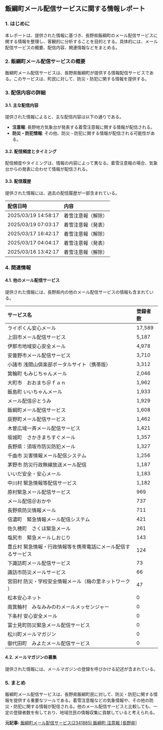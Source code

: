 ## 飯綱町メール配信サービスに関する情報レポート

### 1. はじめに

本レポートは、提供された情報に基づき、長野県飯綱町のメール配信サービスに関する情報を整理し、客観的に分析することを目的とする。具体的には、メール配信サービスの概要、配信内容、関連情報などをまとめる。

### 2. 飯綱町メール配信サービスの概要

飯綱町メール配信サービスは、長野県飯綱町が提供する情報配信サービスである。このサービスは、町民に対して、防災・防犯に関する情報を提供する。

### 3. 配信内容の詳細

#### 3.1. 主な配信内容

提供された情報によると、主な配信内容は以下の通りである。

* **注意報**: 長野地方気象台が発表する着雪注意報に関する情報が配信される。
* **防災・防犯情報**: その他、防災・防犯に関する情報が配信される可能性がある。

#### 3.2. 配信頻度とタイミング

配信頻度やタイミングは、情報の内容によって異なる。着雪注意報の場合、気象台からの発表に合わせて情報が配信される。

#### 3.3. 配信履歴

提供された情報には、過去の配信履歴が一部含まれている。

| 配信日時 | 内容 |
| :------------------- | :--------------------------------- |
| 2025/03/19 14:58:17 | 着雪注意報（解除） |
| 2025/03/19 07:03:17 | 着雪注意報（発表） |
| 2025/03/17 16:42:17 | 着雪注意報（解除） |
| 2025/03/17 04:04:17 | 着雪注意報（発表） |
| 2025/03/16 13:42:17 | 着雪注意報（解除） |

### 4. 関連情報

#### 4.1. 他のメール配信サービス

提供された情報には、長野県内の他のメール配信サービスの情報も含まれている。

| サービス名 | 登録者数 |
| :--------------------------------------- | :------- |
| ライポくん安心メール | 17,589 |
| 上田市メール配信サービス | 5,187 |
| 伊那市地域安心安全メール | 4,978 |
| 安曇野市メール配信サービス | 3,710 |
| 小諸市 浅間山倶楽部ポータルサイト（携帯版） | 3,312 |
| 箕輪町 もみじちゃんメール | 2,046 |
| 大町市　おおまち＠ｆａｎ | 1,962 |
| 飯島町 いいちゃんメール | 1,933 |
| メール配信＠とうみ | 1,929 |
| 飯綱町メール配信サービス | 1,608 |
| 辰野町メール配信サービス | 1,462 |
| 木曽広域一斉メール配信サービス | 1,421 |
| 坂城町　さかきまちすぐメール | 1,357 |
| 長野県：須坂市防災防犯メール | 1,327 |
| 千曲市 災害情報メール配信システム | 1,256 |
| 茅野市 防災行政無線放送メール配信 | 1,187 |
| いいだ安全・安心メール | 1,183 |
| 中川村 緊急情報等配信サービス | 1,182 |
| 原村緊急メール配信サービス | 969 |
| メール配信＠おかや | 737 |
| 長野県防災情報メール | 711 |
| 信濃町　緊急情報メール配信システム | 421 |
| 佐久穂町　さくほ緊急メール | 261 |
| 塩尻市　緊急メールしおじり | 143 |
| 豊丘村 緊急情報・行政情報等を携帯電話にメール配信するサービス | 124 |
| 下諏訪町メール配信サービス | 73 |
| 諏訪市防災メールサービス | 66 |
| 宮田村 防災・学校安全情報メール（梅の里ネットワーク ） | 47 |
| 松本安心ネット | 0 |
| 南箕輪村　みなみみのわメールメッセンジャー | 0 |
| 下条村 安心安全メール | 0 |
| 富士見町防災緊急メール配信サービス | 0 |
| 松川町メールマガジン | 0 |
| 御代田町　みよたメール配信サービス | 0 |

#### 4.2. メールマガジンの募集

提供された情報には、メールマガジンの登録を呼びかける記述が含まれている。

### 5. まとめ

飯綱町メール配信サービスは、長野県飯綱町民に対して、防災・防犯に関する情報を提供する重要なツールである。着雪注意報などの気象情報や、その他の防災・防犯に関する情報が配信される。他のメール配信サービスと比較しても、一定の登録者数を有しており、地域住民の情報収集に貢献していると考えられる。


**元記事:** [飯綱町メール配信サービス(2341885) 飯綱町 注意報 [長野県]](https://anzen.jp47.net/p20/m998/2341885.html)